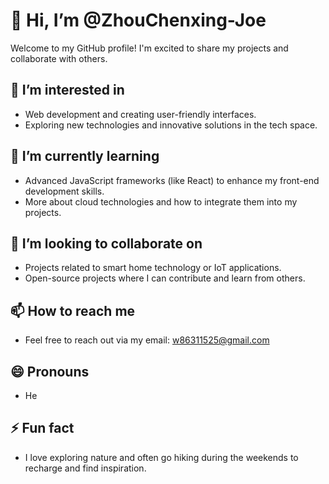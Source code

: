 # 👋 Hi, I’m @ZhouChenxing-Joe

Welcome to my GitHub profile! I'm excited to share my projects and collaborate with others.

## 👀 I’m interested in
- Web development and creating user-friendly interfaces.
- Exploring new technologies and innovative solutions in the tech space.

## 🌱 I’m currently learning
- Advanced JavaScript frameworks (like React) to enhance my front-end development skills.
- More about cloud technologies and how to integrate them into my projects.

## 💞️ I’m looking to collaborate on
- Projects related to smart home technology or IoT applications.
- Open-source projects where I can contribute and learn from others.

## 📫 How to reach me
- Feel free to reach out via my email: w86311525@gmail.com

## 😄 Pronouns
- He

## ⚡ Fun fact
- I love exploring nature and often go hiking during the weekends to recharge and find inspiration.


<!---
ZhouChenxing-Joe/ZhouChenxing-Joe is a ✨ special ✨ repository because its `README.md` (this file) appears on your GitHub profile.
You can click the Preview link to take a look at your changes.
--->
